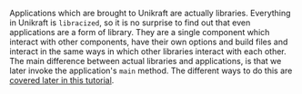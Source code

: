 Applications which are brought to Unikraft are actually libraries.
Everything in Unikraft is `libracized`, so it is no surprise to find out that even applications are a form of library.
They are a single component which interact with other components, have their own options and build files and interact in the same ways in which other libraries interact with each other.
The main difference between actual libraries and applications, is that we later invoke the application's `main` method.
The different ways to do this are [covered later in this tutorial](/community/hackathons/usoc22/basic-app-porting#invoking-the-applications-main-method).

